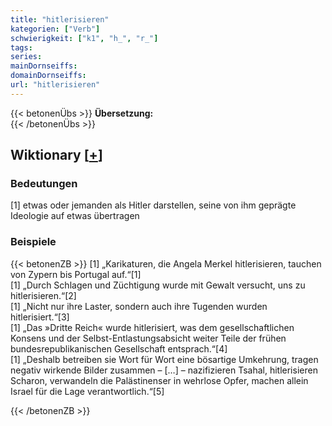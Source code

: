 ```yaml
---
title: "hitlerisieren"
kategorien: ["Verb"]
schwierigkeit: ["k1", "h_", "r_"]
tags:
series:
mainDornseiffs:
domainDornseiffs:
url: "hitlerisieren"
---
```


{{< betonenÜbs >}}
**Übersetzung:**  
{{< /betonenÜbs >}}

## Wiktionary [[+](https://de.wiktionary.org/wiki/hitlerisieren)]

### Bedeutungen
[1] etwas oder jemanden als Hitler darstellen, seine von ihm geprägte Ideologie auf etwas übertragen  

### Beispiele
{{< betonenZB >}}
[1] „Karikaturen, die Angela Merkel hitlerisieren, tauchen von Zypern bis Portugal auf.“[1]  
[1] „Durch Schlagen und Züchtigung wurde mit Gewalt versucht, uns zu hitlerisieren.“[2]  
[1] „Nicht nur ihre Laster, sondern auch ihre Tugenden wurden hitlerisiert.“[3]  
[1] „Das »Dritte Reich« wurde hitlerisiert, was dem gesellschaftlichen Konsens und der Selbst-Entlastungsabsicht weiter Teile der frühen bundesrepublikanischen Gesellschaft entsprach.“[4]  
[1] „Deshalb betreiben sie Wort für Wort eine bösartige Umkehrung, tragen negativ wirkende Bilder zusammen – […] – nazifizieren Tsahal, hitlerisieren Scharon, verwandeln die Palästinenser in wehrlose Opfer, machen allein Israel für die Lage verantwortlich.“[5]  

{{< /betonenZB >}}

